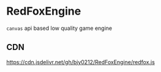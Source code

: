 # RedFoxEngine

`canvas` api based low quality game engine

## CDN
https://cdn.jsdelivr.net/gh/bjy0212/RedFoxEngine/redfox.js

